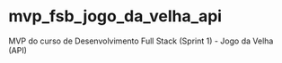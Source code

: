 # mvp_fsb_jogo_da_velha_api
MVP do curso de Desenvolvimento Full Stack (Sprint 1) - Jogo da Velha (API)
